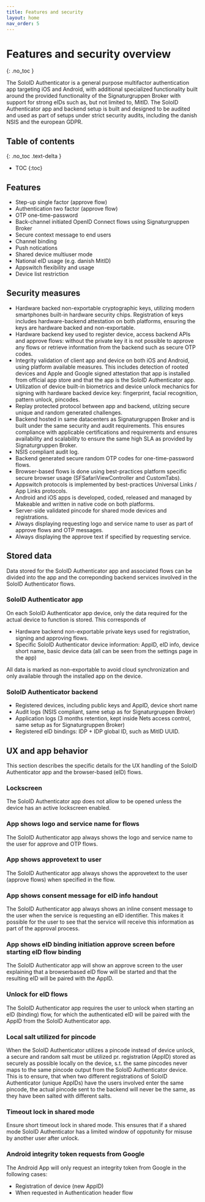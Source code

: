 ```yaml
---
title: Features and security
layout: home
nav_order: 5
---
```


# Features and security overview
{: .no_toc }

The SoloID Authenticator is a general purpose multifactor authentication app targeting iOS and Android, with additional specialized functionality built around the provided functionality of the Signaturgruppen Broker with support for strong eIDs such as, but not limited to, MitID.
The SoloID Authenticator app and backend setup is built and designed to be audited and used as part of setups under strict security audits, including the danish NSIS and the european GDPR.

## Table of contents
{: .no_toc .text-delta }

- TOC
{:toc}

## Features
* Step-up single factor (approve flow)
* Authentication two factor (approve flow)
* OTP one-time-password
* Back-channel initiated OpenID Connect flows using Signaturgruppen Broker
* Secure context message to end users
* Channel binding
* Push notications
* Shared device multiuser mode
* National eID usage (e.g. danish MitID)
* Appswitch flexibility and usage
* Device list restriction

## Security measures

* Hardware backed non-exportable cryptographic keys, utilizing modern smartphones built-in hardware security chips. Registration of keys includes hardware-backend attestation on both platforms, ensuring the keys are hardware backed and non-exportable.
* Hardware backend key used to register device, access backend APIs and approve flows: without the private key it is not possible to approve any flows or retrieve information from the backend such as secure OTP codes.
* Integrity validation of client app and device on both iOS and Android, using platform available measures. This includes detection of rooted devices and Apple and Google signed attestation that app is installed from official app store and that the app is the SoloID Authenticator app.
* Utilization of device built-in biometrics and device unlock mechanics for signing with hardware backed device key: fingerprint, facial recognition, pattern unlock, pincodes. 
* Replay protected protocol between app and backend, utilzing secure unique and random generated challenges.
* Backend hosted in same datacenters as Signaturgruppen Broker and is built under the same security and audit requirements. This ensures compliance with applicable certifications and requirements and ensures availability and scalability to ensure the same high SLA as provided by Signaturgruppen Broker.
* NSIS compliant audit log.
* Backend generated secure random OTP codes for one-time-password flows.
* Browser-based flows is done using best-practices platform specific secure browser usage (SFSafariViewController and CustomTabs).
* Appswitch protocols is implemented by best-practices Universal Links / App Links protocols.
* Android and iOS apps is developed, coded, released and managed by Makeable and written in native code on both platforms.
* Server-side validated pincode for shared mode devices and registrations.
* Always displaying requesting logo and service name to user as part of approve flows and OTP messages.
* Always displaying the approve text if specified by requesting service.

## Stored data
Data stored for the SoloID Authenticator app and associated flows can be divided into the app and the correponding backend services involved in the SoloID Authenticator flows. 

### SoloID Authenticator app
On each SoloID Authenticator app device, only the data required for the actual device to function is stored. This corresponds of
* Hardware backend non-exportable private keys used for registration, signing and approving flows.
* Specific SoloID Authenticator device information: AppID, eID info, device short name, basic device data (all can be seen from the settings page in the app)

All data is marked as non-exportable to avoid cloud synchronization and only available through the installed app on the device.

### SoloID Authenticator backend 
* Registered devices, including public keys and AppID, device short name
* Audit logs (NSIS compliant, same setup as for Signaturgruppen Broker)
* Application logs (3 months retention, kept inside Nets access control, same setup as for Signaturgruppen Broker)
* Registered eID bindings: IDP + IDP global ID, such as MitID UUID.

## UX and app behavior
This section describes the specific details for the UX handling of the SoloID Authenticator app and the browser-based (eID) flows.

### Lockscreen 
The SoloID Authenticator app does not allow to be opened unless the device has an active lockscreen enabled.

### App shows logo and service name for flows
The SoloID Authenticator app always shows the logo and service name to the user for approve and OTP flows.

### App shows approvetext to user
The SoloID Authenticator app always shows the approvetext to the user (approve flows) when specified in the flow.

### App shows consent message for eID info handout
The SoloID Authenticator app always shows an inline consent message to the user when the service is requesting an eID identifier. This makes it possible for the user to see that the service will receive this information as part of the approval process.

### App shows eID binding initiation approve screen before starting eID flow binding
The SoloID Authenticator app will show an approve screen to the user explaining that a browserbased eID flow will be started and that the resulting eID will be paired with the AppID.

### Unlock for eID flows
The SoloID Authenticator app requires the user to unlock when starting an eID (binding) flow, for which the authenticated eID will be paired with the AppID from the SoloID Authenticator app.

### Local salt utilized for pincode
When the SoloID Authenticator utilizes a pincode instead of device unlock, a secure and random salt must be utilized pr. registration (AppID) stored as securely as possible locally on the device, s.t. the same pincodes never maps to the same pincode output from the SoloID Authenticator device. 
This is to ensure, that when two different registrations of SoloID Authenticator (unique AppIDs) have the users involved enter the same pincode, the actual pincode sent to the backend will never be the same, as they have been salted with different salts.

### Timeout lock in shared mode
Ensure short timeout lock in shared mode. This ensures that if a shared mode SoloID Authenticator has a limited window of oppotunity for misuse by another user after unlock.

### Android integrity token requests from Google
The Android App will only request an integrity token from Google in the following cases: 
* Registration of device (new AppID)
* When requested in Authentication header flow
